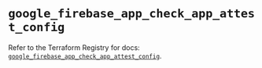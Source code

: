 # `google_firebase_app_check_app_attest_config`

Refer to the Terraform Registry for docs: [`google_firebase_app_check_app_attest_config`](https://registry.terraform.io/providers/hashicorp/google-beta/6.2.0/docs/resources/google_firebase_app_check_app_attest_config).
